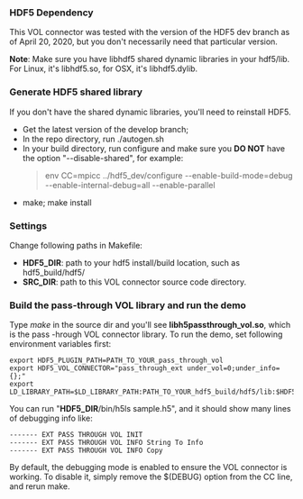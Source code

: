 ### HDF5 Dependency
This VOL connector was tested with the version of the HDF5 dev branch as of April 20, 2020, but you don't necessarily need that particular version.

**Note**: Make sure you have libhdf5 shared dynamic libraries in your hdf5/lib. For Linux, it's libhdf5.so, for OSX, it's libhdf5.dylib.

### Generate HDF5 shared library
If you don't have the shared dynamic libraries, you'll need to reinstall HDF5.
- Get the latest version of the develop branch;
- In the repo directory, run ./autogen.sh
- In your build directory, run configure and make sure you **DO NOT** have the option "--disable-shared", for example:
    >    env CC=mpicc ../hdf5_dev/configure --enable-build-mode=debug --enable-internal-debug=all --enable-parallel
- make; make install

### Settings
Change following paths in Makefile:

- **HDF5_DIR**: path to your hdf5 install/build location, such as hdf5_build/hdf5/
- **SRC_DIR**: path to this VOL connector source code directory.

### Build the pass-through VOL library and run the demo
Type *make* in the source dir and you'll see **libh5passthrough_vol.so**, which is the pass -hrough VOL connector library.
To run the demo, set following environment variables first:
>
    export HDF5_PLUGIN_PATH=PATH_TO_YOUR_pass_through_vol
    export HDF5_VOL_CONNECTOR="pass_through_ext under_vol=0;under_info={};"
    export LD_LIBRARY_PATH=$LD_LIBRARY_PATH:PATH_TO_YOUR_hdf5_build/hdf5/lib:$HDF5_PLUGIN_PATH

You can run "**HDF5_DIR**/bin/h5ls sample.h5", and it should show many lines of debugging info like:
>
    ------- EXT PASS THROUGH VOL INIT
    ------- EXT PASS THROUGH VOL INFO String To Info
    ------- EXT PASS THROUGH VOL INFO Copy

By default, the debugging mode is enabled to ensure the VOL connector is working. To disable it, simply remove the $(DEBUG) option from the CC line, and rerun make.
